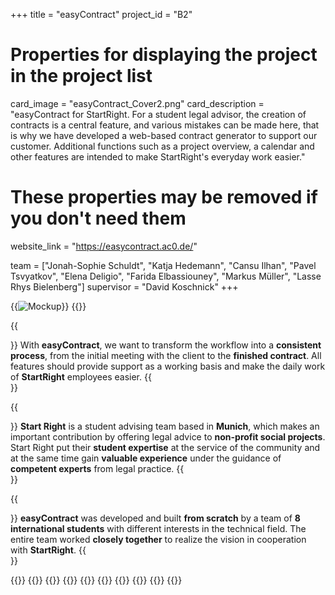 +++
title = "easyContract"
project_id = "B2"

# Properties for displaying the project in the project list
card_image = "easyContract_Cover2.png"
card_description = "easyContract for StartRight. For a student legal advisor, the creation of contracts is a central feature, and various mistakes can be made here, that is why we have developed a web-based contract generator to support our customer. Additional functions such as a project overview, a calendar and other features are intended to make StartRight's everyday work easier."

# These properties may be removed if you don't need them
website_link = "https://easycontract.ac0.de/"


team = ["Jonah-Sophie Schuldt", "Katja Hedemann", "Cansu Ilhan", "Pavel Tsvyatkov", "Elena Deligio", "Farida Elbassiouney", "Markus Müller", "Lasse Rhys Bielenberg"]
supervisor = "David Koschnick"
+++

{{<image src="mockup_index.png" alt="Mockup" >}}
{{<mediathek id="3cbd1f4b84ffade971e4c5aa80385f3b">}}




{{<section title="Our Goal">}}
With **easyContract**, we want to transform the workflow into a **consistent process**, from the initial meeting with the client to the **finished contract**. All features should provide support as a working basis and make the daily work of **StartRight** employees easier.
{{</section>}}

{{<section title="Our Partner">}}
**Start Right** is a student advising team based in **Munich**, which makes an important contribution by offering legal advice to **non-profit social projects**. Start Right put their **student expertise** at the service of the community and at the same time gain **valuable experience** under the guidance of **competent experts** from legal practice.
{{</section>}}

{{<section title="The Team">}}
**easyContract** was developed and built **from scratch** by a team of **8 international students** with different interests in the technical field.
The entire team worked **closely together** to realize the vision in cooperation with **StartRight**.
{{</section >}}

{{<gallery>}}
{{<team-member image="jonah.jpeg" name="Jonah">}}
{{<team-member image="katja.jpeg" name="Katja">}}
{{<team-member image="cansu.jpeg" name="Cansu">}}
{{<team-member image="pavel.jpeg" name="Pavel">}}
{{<team-member image="elena.jpg" name="Elena">}}
{{<team-member image="farida.jpeg" name="Farida">}}
{{<team-member image="markus.png" name="Markus">}}
{{<team-member image="lasse.jpeg" name="Lasse">}}
{{</gallery>}}
